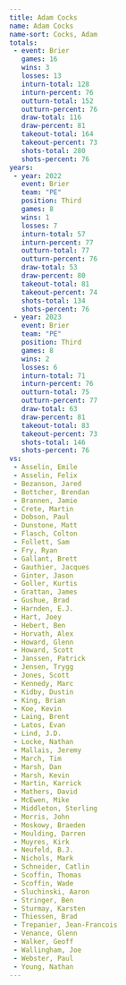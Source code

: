 ```yaml
---
title: Adam Cocks
name: Adam Cocks
name-sort: Cocks, Adam
totals:
 - event: Brier
   games: 16
   wins: 3
   losses: 13
   inturn-total: 128
   inturn-percent: 76
   outturn-total: 152
   outturn-percent: 76
   draw-total: 116
   draw-percent: 81
   takeout-total: 164
   takeout-percent: 73
   shots-total: 280
   shots-percent: 76
years:
 - year: 2022
   event: Brier
   team: "PE"
   position: Third
   games: 8
   wins: 1
   losses: 7
   inturn-total: 57
   inturn-percent: 77
   outturn-total: 77
   outturn-percent: 76
   draw-total: 53
   draw-percent: 80
   takeout-total: 81
   takeout-percent: 74
   shots-total: 134
   shots-percent: 76
 - year: 2023
   event: Brier
   team: "PE"
   position: Third
   games: 8
   wins: 2
   losses: 6
   inturn-total: 71
   inturn-percent: 76
   outturn-total: 75
   outturn-percent: 77
   draw-total: 63
   draw-percent: 81
   takeout-total: 83
   takeout-percent: 73
   shots-total: 146
   shots-percent: 76
vs:
 - Asselin, Emile
 - Asselin, Felix
 - Bezanson, Jared
 - Bottcher, Brendan
 - Brannen, Jamie
 - Crete, Martin
 - Dobson, Paul
 - Dunstone, Matt
 - Flasch, Colton
 - Follett, Sam
 - Fry, Ryan
 - Gallant, Brett
 - Gauthier, Jacques
 - Ginter, Jason
 - Goller, Kurtis
 - Grattan, James
 - Gushue, Brad
 - Harnden, E.J.
 - Hart, Joey
 - Hebert, Ben
 - Horvath, Alex
 - Howard, Glenn
 - Howard, Scott
 - Janssen, Patrick
 - Jensen, Trygg
 - Jones, Scott
 - Kennedy, Marc
 - Kidby, Dustin
 - King, Brian
 - Koe, Kevin
 - Laing, Brent
 - Latos, Evan
 - Lind, J.D.
 - Locke, Nathan
 - Mallais, Jeremy
 - March, Tim
 - Marsh, Dan
 - Marsh, Kevin
 - Martin, Karrick
 - Mathers, David
 - McEwen, Mike
 - Middleton, Sterling
 - Morris, John
 - Moskowy, Braeden
 - Moulding, Darren
 - Muyres, Kirk
 - Neufeld, B.J.
 - Nichols, Mark
 - Schneider, Catlin
 - Scoffin, Thomas
 - Scoffin, Wade
 - Sluchinski, Aaron
 - Stringer, Ben
 - Sturmay, Karsten
 - Thiessen, Brad
 - Trepanier, Jean-Francois
 - Venance, Glenn
 - Walker, Geoff
 - Wallingham, Joe
 - Webster, Paul
 - Young, Nathan
---
```

